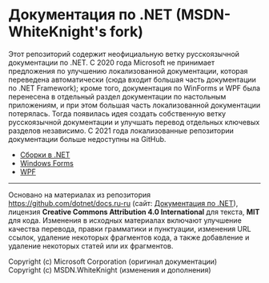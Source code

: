 
# Документация по .NET (MSDN-WhiteKnight's fork)

Этот репозиторий содержит неофициальную ветку русскоязычной документации по .NET. С 2020 года Microsoft не принимает предложения по улучшению локализованной документации, которая переведена автоматически (сюда входит большая часть документации по .NET Framework); кроме того, документация по WinForms и WPF была перенесена в отдельный раздел документации по настольным приложениям, и при этом большая часть локализованной документации потерялась. Тогда появилась идея создать собственную ветку русскоязычной документации и улучшать перевод отдельных ключевых разделов независимо. C 2021 года локализованные репозитории документации больше недоступны на GitHub.

- [Сборки в .NET](docs/standard/assembly/)
- [Windows Forms](docs/framework/winforms/)
- [WPF](docs/framework/wpf/)

---

Основано на материалах из репозитория https://github.com/dotnet/docs.ru-ru (сайт: [Документация по .NET](https://docs.microsoft.com/ru-ru/dotnet/)), лицензия **Creative Commons Attribution 4.0 International** для текста, **MIT** для кода. Изменения в исходных материалах включают улучшение качества перевода, правки грамматики и пунктуации, изменения URL ссылок, удаление некоторых фрагментов кода, а также добавление и удаление некоторых статей или их фрагментов.

Copyright (c) Microsoft Corporation (оригинал документации)  
Copyright (c) MSDN.WhiteKnight (изменения и дополнения)  
